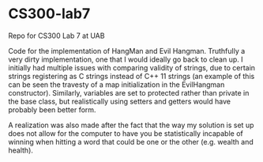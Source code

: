# CS300-lab7
Repo for CS300 Lab 7 at UAB

Code for the implementation of HangMan and Evil Hangman. Truthfully a very dirty implementation, one that I would ideally go back to clean up. I initially had multiple issues with comparing validity of strings, due to certain strings registering as C strings instead of C++ 11 strings (an example of this can be seen the travesty of a map initialization in the EvilHangman constructor). Similarly, variables are set to protected rather than private in the base class, but realistically using setters and getters would have probably been better form.

A realization was also made after the fact that the way my solution is set up does not allow for the computer to have you be statistically incapable of winning when hitting a word that could be one or the other (e.g. wealth and health). 
